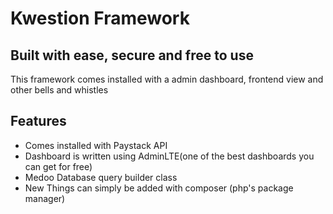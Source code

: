 # Kwestion Framework
## Built with ease, secure and free to use

This framework  comes installed with a admin dashboard, frontend view and other bells and whistles

## Features
- Comes installed with Paystack API
- Dashboard is written using AdminLTE(one of the best dashboards you can get for free)
- Medoo Database query builder class
- New Things can simply be added with composer (php's package manager)
